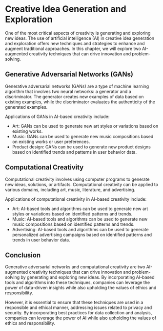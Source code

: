 Creative Idea Generation and Exploration
===========================================================================================

One of the most critical aspects of creativity is generating and exploring new ideas. The use of artificial intelligence (AI) in creative idea generation and exploration offers new techniques and strategies to enhance and augment traditional approaches. In this chapter, we will explore two AI-augmented creativity techniques that can drive innovation and problem-solving.

Generative Adversarial Networks (GANs)
--------------------------------------

Generative adversarial networks (GANs) are a type of machine learning algorithm that involves two neural networks: a generator and a discriminator. The generator creates new examples of data based on existing examples, while the discriminator evaluates the authenticity of the generated examples.

Applications of GANs in AI-based creativity include:

* Art: GANs can be used to generate new art styles or variations based on existing works.
* Music: GANs can be used to generate new music compositions based on existing works or user preferences.
* Product design: GANs can be used to generate new product designs based on identified trends and patterns in user behavior data.

Computational Creativity
------------------------

Computational creativity involves using computer programs to generate new ideas, solutions, or artifacts. Computational creativity can be applied to various domains, including art, music, literature, and advertising.

Applications of computational creativity in AI-based creativity include:

* Art: AI-based tools and algorithms can be used to generate new art styles or variations based on identified patterns and trends.
* Music: AI-based tools and algorithms can be used to generate new music compositions based on identified patterns and trends.
* Advertising: AI-based tools and algorithms can be used to generate personalized advertising campaigns based on identified patterns and trends in user behavior data.

Conclusion
----------

Generative adversarial networks and computational creativity are two AI-augmented creativity techniques that can drive innovation and problem-solving by generating and exploring new ideas. By incorporating AI-based tools and algorithms into these techniques, companies can leverage the power of data-driven insights while also upholding the values of ethics and responsibility.

However, it is essential to ensure that these techniques are used in a responsible and ethical manner, addressing issues related to privacy and security. By incorporating best practices for data collection and analysis, companies can leverage the power of AI while also upholding the values of ethics and responsibility.
